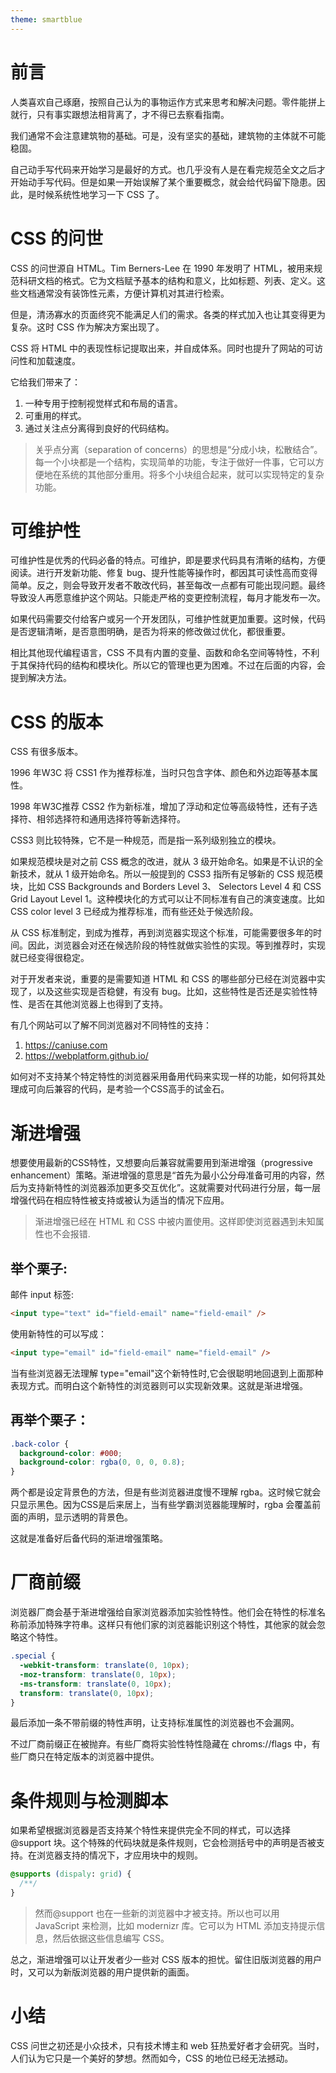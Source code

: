 ```yaml
---
theme: smartblue
---
```

# 前言

人类喜欢自己琢磨，按照自己认为的事物运作方式来思考和解决问题。零件能拼上就行，只有事实跟想法相背离了，才不得已去察看指南。

我们通常不会注意建筑物的基础。可是，没有坚实的基础，建筑物的主体就不可能稳固。

自己动手写代码来开始学习是最好的方式。也几乎没有人是在看完规范全文之后才开始动手写代码。但是如果一开始误解了某个重要概念，就会给代码留下隐患。因此，是时候系统性地学习一下 CSS 了。

# CSS 的问世

CSS 的问世源自 HTML。Tim Berners-Lee 在 1990 年发明了 HTML，被用来规范科研文档的格式。它为文档赋予基本的结构和意义，比如标题、列表、定义。这些文档通常没有装饰性元素，方便计算机对其进行检索。

但是，清汤寡水的页面终究不能满足人们的需求。各类的样式加入也让其变得更为复杂。这时 CSS 作为解决方案出现了。

CSS 将 HTML 中的表现性标记提取出来，并自成体系。同时也提升了网站的可访问性和加载速度。

它给我们带来了：

1. 一种专用于控制视觉样式和布局的语言。
2. 可重用的样式。
3. 通过关注点分离得到良好的代码结构。

> 关乎点分离（separation of concerns）的思想是“分成小块，松散结合”。每一个小块都是一个结构，实现简单的功能，专注于做好一件事，它可以方便地在系统的其他部分重用。将多个小块组合起来，就可以实现特定的复杂功能。

# 可维护性

可维护性是优秀的代码必备的特点。可维护，即是要求代码具有清晰的结构，方便阅读。进行开发新功能、修复 bug、提升性能等操作时，都因其可读性高而变得简单。反之，则会导致开发者不敢改代码，甚至每改一点都有可能出现问题。最终导致没人再愿意维护这个网站。只能走严格的变更控制流程，每月才能发布一次。

如果代码需要交付给客户或另一个开发团队，可维护性就更加重要。这时候，代码是否逻辑清晰，是否意图明确，是否为将来的修改做过优化，都很重要。

相比其他现代编程语言，CSS 不具有内置的变量、函数和命名空间等特性，不利于其保持代码的结构和模块化。所以它的管理也更为困难。不过在后面的内容，会提到解决方法。

# CSS 的版本

CSS 有很多版本。

1996 年W3C 将 CSS1 作为推荐标准，当时只包含字体、颜色和外边距等基本属性。

1998 年W3C推荐 CSS2 作为新标准，增加了浮动和定位等高级特性，还有子选择符、相邻选择符和通用选择符等新选择符。

CSS3 则比较特殊，它不是一种规范，而是指一系列级别独立的模块。

如果规范模块是对之前 CSS 概念的改进，就从 3 级开始命名。如果是不认识的全新技术，就从 1 级开始命名。所以一般提到的 CSS3 指所有足够新的 CSS 规范模块，比如 CSS Backgrounds and Borders Level 3、 Selectors Level 4 和 CSS Grid Layout Level 1。这种模块化的方式可以让不同标准有自己的演变速度。比如 CSS color level 3 已经成为推荐标准，而有些还处于候选阶段。

从 CSS 标准制定，到成为推荐，再到浏览器实现这个标准，可能需要很多年的时间。因此，浏览器会对还在候选阶段的特性就做实验性的实现。等到推荐时，实现就已经变得很稳定。

对于开发者来说，重要的是需要知道 HTML 和 CSS 的哪些部分已经在浏览器中实现了，以及这些实现是否稳健，有没有 bug。比如，这些特性是否还是实验性特性、是否在其他浏览器上也得到了支持。

有几个网站可以了解不同浏览器对不同特性的支持：

1. https://caniuse.com
2. https://webplatform.github.io/

如何对不支持某个特定特性的浏览器采用备用代码来实现一样的功能，如何将其处理成可向后兼容的代码，是考验一个CSS高手的试金石。

# 渐进增强

想要使用最新的CSS特性，又想要向后兼容就需要用到渐进增强（progressive enhancement）策略。渐进增强的意思是“首先为最小公分母准备可用的内容，然后为支持新特性的浏览器添加更多交互优化”。这就需要对代码进行分层，每一层增强代码在相应特性被支持或被认为适当的情况下应用。

> 渐进增强已经在 HTML 和 CSS 中被内置使用。这样即使浏览器遇到未知属性也不会报错.

## 举个栗子:

邮件 input 标签:

```html
<input type="text" id="field-email" name="field-email" />
```

使用新特性的可以写成：

```html
<input type="email" id="field-email" name="field-email" />
```

当有些浏览器无法理解 type="email"这个新特性时,它会很聪明地回退到上面那种表现方式。而明白这个新特性的浏览器则可以实现新效果。这就是渐进增强。

## 再举个栗子：

```css
.back-color {
  background-color: #000;
  background-color: rgba(0, 0, 0, 0.8);
}
```

两个都是设定背景色的方法，但是有些浏览器进度慢不理解 rgba。这时候它就会只显示黑色。因为CSS是后来居上，当有些学霸浏览器能理解时，rgba 会覆盖前面的声明，显示透明的背景色。

这就是准备好后备代码的渐进增强策略。

# 厂商前缀

浏览器厂商会基于渐进增强给自家浏览器添加实验性特性。他们会在特性的标准名称前添加特殊字符串。这样只有他们家的浏览器能识别这个特性，其他家的就会忽略这个特性。

```css
.special {
  -webkit-transform: translate(0, 10px);
  -moz-transform: translate(0, 10px);
  -ms-transform: translate(0, 10px);
  transform: translate(0, 10px);
}
```

最后添加一条不带前缀的特性声明，让支持标准属性的浏览器也不会漏网。

不过厂商前缀正在被抛弃。有些厂商将实验性特性隐藏在 chroms://flags 中，有些厂商只在特定版本的浏览器中提供。

# 条件规则与检测脚本

如果希望根据浏览器是否支持某个特性来提供完全不同的样式，可以选择@support 块。这个特殊的代码块就是条件规则，它会检测括号中的声明是否被支持。在浏览器支持的情况下，才应用块中的规则。

```css
@supports (dispaly: grid) {
  /**/
}
```

> 然而@support 也在一些新的浏览器中才被支持。所以也可以用 JavaScript 来检测，比如 modernizr 库。它可以为 HTML 添加支持提示信息，然后依据这些信息编写 CSS。

总之，渐进增强可以让开发者少一些对 CSS 版本的担忧。留住旧版浏览器的用户时，又可以为新版浏览器的用户提供新的画面。


# 小结

CSS 问世之初还是小众技术，只有技术博主和 web 狂热爱好者才会研究。当时，人们认为它只是一个美好的梦想。然而如今，CSS 的地位已经无法撼动。

